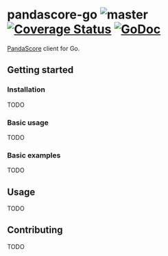 # pandascore-go ![master](https://github.com/tmbrggmn/pandascore-go/workflows/master/badge.svg?branch=master) [![Coverage Status](https://coveralls.io/repos/github/tmbrggmn/pandascore-go/badge.svg?branch=master)](https://coveralls.io/github/tmbrggmn/pandascore-go?branch=master) [![GoDoc](https://godoc.org/github.com/tmbrggmn/pandascore-go?status.svg)](https://pkg.go.dev/github.com/tmbrggmn/pandascore-go)

[PandaScore](https://pandascore.co) client for Go.

## Getting started

### Installation

TODO

### Basic usage

TODO

### Basic examples

TODO

## Usage

TODO

## Contributing

TODO
